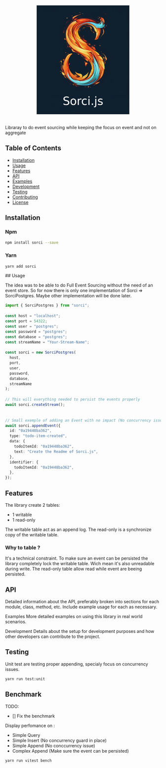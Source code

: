<div align="center">
  <br/>
  <img src="./image/sorci.png" width="300" />
  <br/>
  <br/>
</div>

Libraray to do event sourcing while keeping the focus on event and not on aggregate

## Table of Contents

- [Installation](#installation)
- [Usage](#usage)
- [Features](#features)
- [API](#api)
- [Examples](#examples)
- [Development](#development)
- [Testing](#testing)
- [Contributing](#contributing)
- [License](#license)

## Installation

### Npm

```bash
npm install sorci --save
```

### Yarn

```bash
yarn add sorci
```

## Usage

The idea was to be able to do Full Event Sourcing without the need of an event store.
So for now there is only one implementation of Sorci => SorciPostgres.
Maybe other implementation will be done later.

```typescript
import { SorciPostgres } from "sorci";

const host = "localhost";
const port = 54322;
const user = "postgres";
const password = "postgres";
const database = "postgres";
const streamName = "Your-Stream-Name";

const sorci = new SorciPostgres(
  host,
  port,
  user,
  password,
  database,
  streamName
);

// This will everything needed to persist the events properly
await sorci.createStream();


// Small exemple of adding an Event with no impact (No concurrency issue)
await sorci.appendEvent({
  id: "0a19448ba362",
  type: "todo-item-created",
  data: {
    todoItemId: "0a19448ba362",
    text: "Create the Readme of Sorci.js",
  },
  identifier: {
    todoItemId: "0a19448ba362",
  },
});
```
## Features

The library create 2 tables:

* 1 writable
* 1 read-only

The writable table act as an append log. The read-only is a synchronize copy of the writable table.

### Why to table ? 

It's a technical constraint. To make sure an event can be persisted the library completely lock the writable table.
Wich mean it's also unreadable during write. The read-only table allow read while event are beeing persisted.

## API

Detailed information about the API, preferably broken into sections for each module, class, method, etc. Include example usage for each as necessary.

Examples
More detailed examples on using this library in real world scenarios.

Development
Details about the setup for development purposes and how other developers can contribute to the project.

## Testing

Unit test are testing proper appending, specialy focus on concurrency issues.

```bash
yarn run test:unit
```

## Benchmark

TODO:

- [] Fix the benchmark

Display perfomance on : 

* Simple Query
* Simple Insert (No concurrency guard in place) 
* Simple Append (No conccurrency issue)
* Complex Append (Make sure the event can be persisted)

```bash
yarn run vitest bench
```
